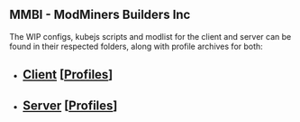 ## MMBI - ModMiners Builders Inc
The WIP configs, kubejs scripts and modlist for the client and server can be found in their respected folders, along with profile archives for both:
- ## [Client](client/current/) [[Profiles](client/profiles/)]
- ## [Server](server/current/) [[Profiles](server/profiles/)]